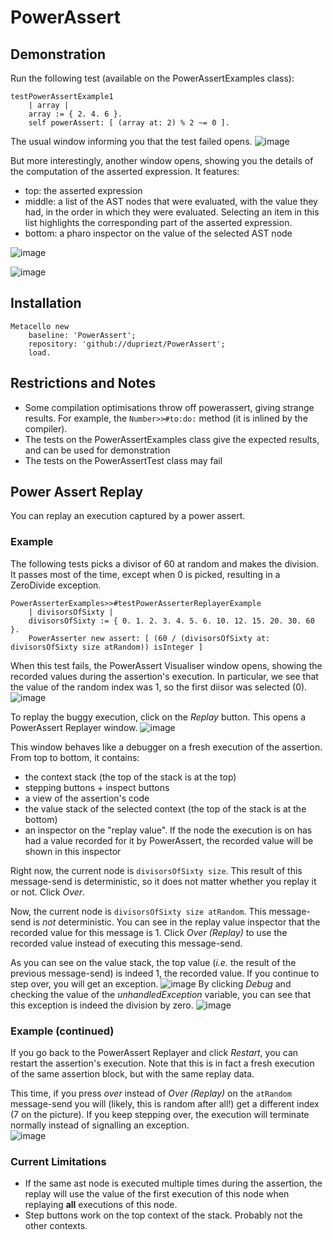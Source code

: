 # PowerAssert

## Demonstration
Run the following test (available on the PowerAssertExamples class):
```Smalltalk
testPowerAssertExample1
	| array |
	array := { 2. 4. 6 }.
	self powerAssert: [ (array at: 2) % 2 ~= 0 ].
```
The usual window informing you that the test failed opens.
![image](https://user-images.githubusercontent.com/32486709/59906624-7d574a80-9409-11e9-87ce-c85d70bfa997.png)

But more interestingly, another window opens, showing you the details of the computation of the asserted expression.
It features:
- top: the asserted expression
- middle: a list of the AST nodes that were evaluated, with the value they had, in the order in which they were evaluated. Selecting an item in this list highlights the corresponding part of the asserted expression.
- bottom: a pharo inspector on the value of the selected AST node


![image](https://user-images.githubusercontent.com/32486709/59906653-8ba56680-9409-11e9-83d1-246ad158ee81.png)


![image](https://user-images.githubusercontent.com/32486709/59906941-328a0280-940a-11e9-9aec-345d55fc0273.png)


## Installation
```Smalltalk
Metacello new
    baseline: 'PowerAssert';
    repository: 'github://dupriezt/PowerAssert';
    load.
```

## Restrictions and Notes
- Some compilation optimisations throw off powerassert, giving strange results. For example, the `Number>>#to:do:` method (it is inlined by the compiler).
- The tests on the PowerAssertExamples class give the expected results, and can be used for demonstration
- The tests on the PowerAssertTest class may fail

## Power Assert Replay
You can replay an execution captured by a power assert.

### Example
The following tests picks a divisor of 60 at random and makes the division. It passes most of the time, except when 0 is picked, resulting in a ZeroDivide exception.
```Smalltalk
PowerAsserterExamples>>#testPowerAsserterReplayerExample
	| divisorsOfSixty |
	divisorsOfSixty := { 0. 1. 2. 3. 4. 5. 6. 10. 12. 15. 20. 30. 60 }.
	PowerAsserter new assert: [ (60 / (divisorsOfSixty at: divisorsOfSixty size atRandom)) isInteger ]
```
When this test fails, the PowerAssert Visualiser window opens, showing the recorded values during the assertion's execution.
In particular, we see that the value of the random index was 1, so the first diisor was selected (0).
![image](https://user-images.githubusercontent.com/32486709/60267860-6de56f00-98eb-11e9-91ca-466b409df76d.png)

To replay the buggy execution, click on the *Replay* button. This opens a PowerAssert Replayer window.
![image](https://user-images.githubusercontent.com/32486709/60268056-d0d70600-98eb-11e9-84d1-92343656efa6.png)

This window behaves like a debugger on a fresh execution of the assertion. From top to bottom, it contains:
- the context stack (the top of the stack is at the top)
- stepping buttons + inspect buttons
- a view of the assertion's code
- the value stack of the selected context (the top of the stack is at the bottom)
- an inspector on the "replay value". If the node the execution is on has had a value recorded for it by PowerAssert, the recorded value will be shown in this inspector

Right now, the current node is `divisorsOfSixty size`. This result of this message-send is deterministic, so it does not matter whether you replay it or not. Click *Over*.

Now, the current node is `divisorsOfSixty size atRandom`. This message-send is *not* deterministic. You can see in the replay value inspector that the recorded value for this message is 1. Click *Over (Replay)* to use the recorded value instead of executing this message-send.

As you can see on the value stack, the top value (*i.e.* the result of the previous message-send) is indeed 1, the recorded value. If you continue to step over, you will get an exception.
![image](https://user-images.githubusercontent.com/32486709/60268849-a7b77500-98ed-11e9-8e3e-6f35d872da4f.png)
By clicking *Debug* and checking the value of the *unhandledException* variable, you can see that this exception is indeed the division by zero.
![image](https://user-images.githubusercontent.com/32486709/60269097-185e9180-98ee-11e9-9eab-48f2f05e9f07.png)

### Example (continued)
If you go back to the PowerAssert Replayer and click *Restart*, you can restart the assertion's execution. Note that this is in fact a fresh execution of the same assertion block, but with the same replay data.

This time, if you press *over* instead of *Over (Replay)* on the `atRandom` message-send you will (likely, this is random after all!) get a different index (7 on the picture). If you keep stepping over, the execution will terminate normally instead of signalling an exception.  
![image](https://user-images.githubusercontent.com/32486709/60269369-9f136e80-98ee-11e9-8499-f6b1d8222907.png)

### Current Limitations
- If the same ast node is executed multiple times during the assertion, the replay will use the value of the first execution of this node when replaying **all** executions of this node.
- Step buttons work on the top context of the stack. Probably not the other contexts.
